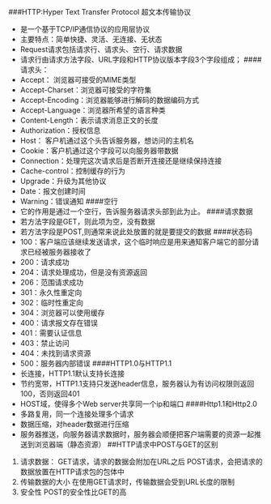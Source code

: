 ###HTTP:Hyper Text Transfer Protocol 超文本传输协议
* 是一个基于TCP/IP通信协议的应用层协议
* 主要特点：简单快捷、灵活、无连接、无状态
* Request请求包括请求行、请求头、空行、请求数据
* 请求行由请求方法字段、URL字段和HTTP协议版本字段3个字段组成；
####请求头：
* Accept： 浏览器可接受的MIME类型
* Accept-Charset：浏览器可接受的字符集
* Accept-Encoding：浏览器能够进行解码的数据编码方式
* Accept-Language：浏览器所希望的语言种类
* Content-Length：表示请求消息正文的长度
* Authorization：授权信息
* Host： 客户机通过这个头告诉服务器，想访问的主机名
* Cookie：客户机通过这个字段可以向服务器带数据
* Connection：处理完这次请求后是否断开连接还是继续保持连接
* Cache-control：控制缓存的行为
* Upgrade：升级为其他协议
* Date：报文创建时间
* Warning：错误通知
####空行
* 它的作用是通过一个空行，告诉服务器请求头部到此为止。
####请求数据
* 若方法字段是GET，则此项为空，没有数据
* 若方法字段是POST,则通常来说此处放置的就是要提交的数据
####状态码
* 100：客户端应该继续发送请求，这个临时响应是用来通知客户端它的部分请求已经被服务器接收了
* 200：请求成功
* 204：请求处理成功，但是没有资源返回
* 206：范围请求成功
* 301：永久性重定向
* 302：临时性重定向
* 304：浏览器可以使用缓存
* 400：请求报文存在错误
* 401：需要认证信息
* 403：禁止访问
* 404：未找到请求资源
* 500：服务器内部错误
####HTTP1.0与HTTP1.1
* 长连接，HTTP1.1默认支持长连接
* 节约宽带，HTTP1.1支持只发送header信息，服务器认为有访问权限则返回100，否则返回401
* HOST域，使得多个Web server共享同一个ip和端口
####Http1.1和Http2.0
* 多路复用，同一个连接处理多个请求
* 数据压缩，对header数据进行压缩
* 服务器推送，向服务器请求数据时，服务器会顺便把客户端需要的资源一起推送到浏览器端（静态资源）
##HTTP请求中POST与GET的区别
1. 请求数据：
 GET请求，请求的数据会附加在URL之后
 POST请求，会把请求的数据放置在HTTP请求包的包体中
2. 传输数据的大小
在使用GET请求时，传输数据会受到URL长度的限制
3. 安全性
POST的安全性比GET的高
